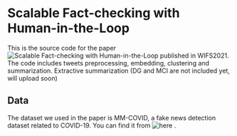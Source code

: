 # Scalable Fact-checking with Human-in-the-Loop

This is the source code for the paper ![_Scalable Fact-checking with Human-in-the-Loop_](https://arxiv.org/abs/2109.10992) published in WIFS2021.
The code includes tweets preprocessing, embedding, clustering and summarization. Extractive summarization (DG and MCI are not included yet, will upload soon)
## Data
The dataset we used in the paper is MM-COVID, a fake news detection dataset related to COVID-19. You can find it from ![here](https://github.com/bigheiniu/MM-COVID) . 
